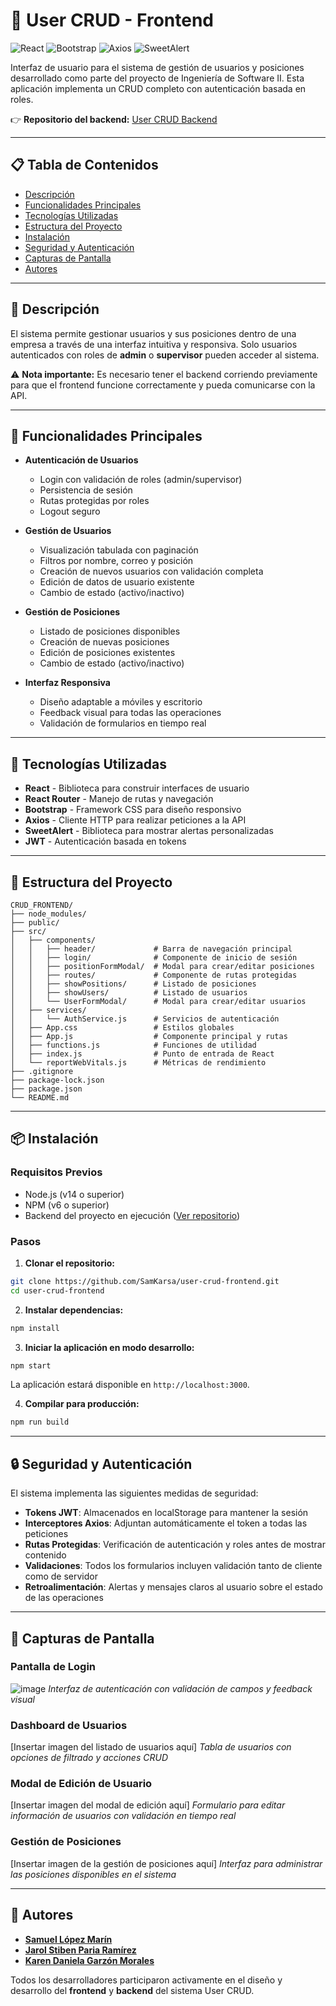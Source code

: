 # 🚀 User CRUD - Frontend

![React](https://img.shields.io/badge/React-20232A?style=for-the-badge&logo=react&logoColor=61DAFB)
![Bootstrap](https://img.shields.io/badge/Bootstrap-563D7C?style=for-the-badge&logo=bootstrap&logoColor=white)
![Axios](https://img.shields.io/badge/Axios-5A29E4?style=for-the-badge&logo=axios&logoColor=white)
![SweetAlert](https://img.shields.io/badge/SweetAlert-FF6384?style=for-the-badge&logo=sweetalert&logoColor=white)

Interfaz de usuario para el sistema de gestión de usuarios y posiciones desarrollado como parte del proyecto de Ingeniería de Software II. Esta aplicación implementa un CRUD completo con autenticación basada en roles.

👉 **Repositorio del backend:** [User CRUD Backend](https://github.com/JarolParia/CRUD.git)

---

## 📋 Tabla de Contenidos

- [Descripción](#-descripción)
- [Funcionalidades Principales](#-funcionalidades-principales)
- [Tecnologías Utilizadas](#-tecnologías-utilizadas)
- [Estructura del Proyecto](#-estructura-del-proyecto)
- [Instalación](#-instalación)
- [Seguridad y Autenticación](#-seguridad-y-autenticación)
- [Capturas de Pantalla](#-capturas-de-pantalla)
- [Autores](#-autores)

---

## 📝 Descripción

El sistema permite gestionar usuarios y sus posiciones dentro de una empresa a través de una interfaz intuitiva y responsiva. Solo usuarios autenticados con roles de **admin** o **supervisor** pueden acceder al sistema.

⚠️ **Nota importante:** Es necesario tener el backend corriendo previamente para que el frontend funcione correctamente y pueda comunicarse con la API.

---

## 🔐 Funcionalidades Principales

- **Autenticación de Usuarios**
  - Login con validación de roles (admin/supervisor)
  - Persistencia de sesión
  - Rutas protegidas por roles
  - Logout seguro

- **Gestión de Usuarios**
  - Visualización tabulada con paginación
  - Filtros por nombre, correo y posición
  - Creación de nuevos usuarios con validación completa
  - Edición de datos de usuario existente
  - Cambio de estado (activo/inactivo)

- **Gestión de Posiciones**
  - Listado de posiciones disponibles
  - Creación de nuevas posiciones
  - Edición de posiciones existentes
  - Cambio de estado (activo/inactivo)

- **Interfaz Responsiva**
  - Diseño adaptable a móviles y escritorio
  - Feedback visual para todas las operaciones
  - Validación de formularios en tiempo real

---

## 🧰 Tecnologías Utilizadas

- **React** - Biblioteca para construir interfaces de usuario
- **React Router** - Manejo de rutas y navegación
- **Bootstrap** - Framework CSS para diseño responsivo
- **Axios** - Cliente HTTP para realizar peticiones a la API
- **SweetAlert** - Biblioteca para mostrar alertas personalizadas
- **JWT** - Autenticación basada en tokens

---

## 📂 Estructura del Proyecto

```
CRUD_FRONTEND/
├── node_modules/
├── public/
├── src/
│   ├── components/
│   │   ├── header/             # Barra de navegación principal
│   │   ├── login/              # Componente de inicio de sesión
│   │   ├── positionFormModal/  # Modal para crear/editar posiciones
│   │   ├── routes/             # Componente de rutas protegidas
│   │   ├── showPositions/      # Listado de posiciones
│   │   ├── showUsers/          # Listado de usuarios
│   │   └── UserFormModal/      # Modal para crear/editar usuarios
│   ├── services/
│   │   └── AuthService.js      # Servicios de autenticación
│   ├── App.css                 # Estilos globales
│   ├── App.js                  # Componente principal y rutas
│   ├── functions.js            # Funciones de utilidad
│   ├── index.js                # Punto de entrada de React
│   └── reportWebVitals.js      # Métricas de rendimiento
├── .gitignore
├── package-lock.json
├── package.json
└── README.md
```

---

## 📦 Instalación

### Requisitos Previos
- Node.js (v14 o superior)
- NPM (v6 o superior)
- Backend del proyecto en ejecución ([Ver repositorio](https://github.com/JarolParia/CRUD.git))

### Pasos

1. **Clonar el repositorio:**

```bash
git clone https://github.com/SamKarsa/user-crud-frontend.git
cd user-crud-frontend
```

2. **Instalar dependencias:**

```bash
npm install
```

3. **Iniciar la aplicación en modo desarrollo:**

```bash
npm start
```

La aplicación estará disponible en `http://localhost:3000`.

4. **Compilar para producción:**

```bash
npm run build
```

---

## 🔒 Seguridad y Autenticación

El sistema implementa las siguientes medidas de seguridad:

- **Tokens JWT**: Almacenados en localStorage para mantener la sesión
- **Interceptores Axios**: Adjuntan automáticamente el token a todas las peticiones
- **Rutas Protegidas**: Verificación de autenticación y roles antes de mostrar contenido
- **Validaciones**: Todos los formularios incluyen validación tanto de cliente como de servidor
- **Retroalimentación**: Alertas y mensajes claros al usuario sobre el estado de las operaciones

---

## 📸 Capturas de Pantalla

### Pantalla de Login
![image](https://github.com/user-attachments/assets/60c741cf-3939-4506-b4f5-873113a07376)
*Interfaz de autenticación con validación de campos y feedback visual*

### Dashboard de Usuarios
[Insertar imagen del listado de usuarios aquí]
*Tabla de usuarios con opciones de filtrado y acciones CRUD*

### Modal de Edición de Usuario
[Insertar imagen del modal de edición aquí]
*Formulario para editar información de usuarios con validación en tiempo real*

### Gestión de Posiciones
[Insertar imagen de la gestión de posiciones aquí]
*Interfaz para administrar las posiciones disponibles en el sistema*

---

## 👥 Autores

- [**Samuel López Marín**](https://github.com/SamKarsa)
- [**Jarol Stiben Paria Ramírez**](https://github.com/JarolParia)
- [**Karen Daniela Garzón Morales**](https://github.com/Karencita777)

Todos los desarrolladores participaron activamente en el diseño y desarrollo del **frontend** y **backend** del sistema User CRUD.
